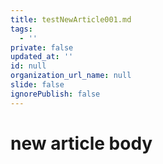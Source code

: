 ```yaml
---
title: testNewArticle001.md
tags:
  - ''
private: false
updated_at: ''
id: null
organization_url_name: null
slide: false
ignorePublish: false
---
```

# new article body
